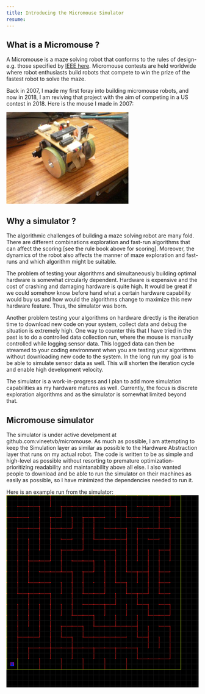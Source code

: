 ```yaml
---
title: Introducing the Micromouse Simulator
resume: 
---
```



## What is a Micromouse ?

A Micromouse is a maze solving robot that conforms to the rules of design- e.g. those specified by [IEEE here]( http://sites.ieee.org/r1/files/2013/03/2013-Region-1-Micromouse-Competition-Rules.pdf). Micromouse contests are held worldwide where robot enthusiasts build robots that compete to win the prize of the fastest robot to solve the maze.

Back in 2007, I made my first foray into building micromouse robots, and now in 2018, I am reviving that project with the aim of competing in a US contest in 2018. Here is the mouse I made in 2007:

![My mouse 2007](https://raw.githubusercontent.com/vineetvb/vineetvb.github.io/master/images/micromouse3.jpg)


## Why a simulator ?

The algorithmic challenges of building a maze solving robot are many fold. There are different combinations exploration and fast-run algorithms that can affect the scoring [see the rule book above for scoring]. Moreover, the dynamics of the robot also affects the manner of maze exploration and fast-runs and which algorithm might be suitable.

The problem of testing your algorithms and simultaneously building optimal hardware is somewhat circularly dependent. Hardware is expensive and the cost of crashing and damaging hardware is quite high. It would be great if we could somehow know before hand what a certain hardware capability would buy us and how would the algorithms change to maximize this new hardware feature. Thus, the simulator was born.

Another problem testing your algorithms on hardware directly is the iteration time to download new code on your system, collect data and debug the situation is extremely high. One way to counter this that I have tried in the past is to do a controlled data collection run, where the mouse is manually controlled while logging sensor data. This logged data can then be streamed to your coding environment when you are testing your algorithms without downloading new code to the system. In the long run my goal is to be able to simulate sensor data as well. This will shorten the iteration cycle and enable high development velocity.


The simulator is a work-in-progress and I plan to add more simulation capabilities as my hardware matures as well. Currently, the focus is discrete exploration algorithms and as the simulator is somewhat limited beyond that.

## Micromouse simulator

The simulator is under active develpment at github.com:vineetvb/micromouse. As much as possible, I am attempting to keep the Simulation layer as similar as possible to the Hardware Abstraction layer that runs on my actual robot. The code is written to be as simple and high-level as possible without resorting to premature optimization- prioritizing readability and maintanability above all else. I also wanted people to download and be able to run the simulator on their machines as easily as possible, so I have minimized the dependencies needed to run it.

Here is an example run from the simulator:
![MouseRun](https://raw.githubusercontent.com/vineetvb/micromouse/floodfill/artwork/anim.gif)


